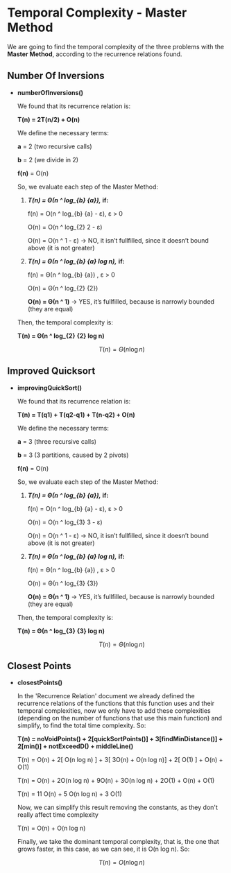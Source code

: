 # Temporal Complexity - Master Method

We are going to find the temporal complexity of the three problems with the **Master Method**, according to the recurrence relations found.

## Number Of Inversions

- **numberOfInversions()**
    
    We found that its recurrence relation is:
    
    **T(n) = 2T(n/2) + O(n)**
    
    We define the necessary terms:
    
    **a** = 2 (two recursive calls)
    
    **b** = 2 (we divide in 2)
    
    **f(n)** = O(n)
    
    So, we evaluate each step of the Master Method:
    
    1. ***T(n) = Θ(n ^ log_{b} {a}),* if:**
        
        f(n) = O(n ^ log_{b} {a} - ε), ε > 0
        
        O(n) = O(n ^ log_{2} 2 - ε)
        
        O(n) = O(n ^ 1 - ε) → NO, it isn’t fullfilled, since it doesn’t bound above (it is not greater)
        
    
    1. ***T(n) = Θ(n ^ log_{b} {a} log n),*** **if:**
        
        f(n) = Θ(n ^ log_{b} {a}) , ε > 0
        
        O(n) = Θ(n ^ log_{2} {2})
        
        **O(n) = Θ(n ^ 1)** → YES, it’s fullfilled, because is narrowly bounded (they are equal)
        
    
    Then, the temporal complexity is:
    
    **T(n) = Θ(n ^ log_{2} {2} log n)**
    
    $$
    T(n) = Θ(n \log n)
    $$
    

## Improved Quicksort

- **improvingQuickSort()**
    
    We found that its recurrence relation is:
    
    **T(n) = T(q1) + T(q2-q1) + T(n-q2) + O(n)**
    
    We define the necessary terms:
    
    **a** = 3 (three recursive calls)
    
    **b** = 3 (3 partitions, caused by 2 pivots)
    
    **f(n)** = O(n)
    
    So, we evaluate each step of the Master Method:
    
    1. ***T(n) = Θ(n ^ log_{b} {a}),* if:**
        
        f(n) = O(n ^ log_{b} {a} - ε), ε > 0
        
        O(n) = O(n ^ log_{3} 3 - ε)
        
        O(n) = O(n ^ 1 - ε) → NO, it isn’t fullfilled, since it doesn’t bound above (it is not greater)
        
    
    1. ***T(n) = Θ(n ^ log_{b} {a} log n),*** **if:**
        
        f(n) = Θ(n ^ log_{b} {a}) , ε > 0
        
        O(n) = Θ(n ^ log_{3} {3})
        
        **O(n) = Θ(n ^ 1)** → YES, it’s fullfilled, because is narrowly bounded (they are equal)
        
    
    Then, the temporal complexity is:
    
    **T(n) = Θ(n ^ log_{3} {3} log n)**
    
    $$
    T(n) = Θ(n \log n)
    $$
    

## Closest Points

- **closestPoints()**
    
    In the 'Recurrence Relation' document we already defined the recurrence relations of the functions that this function uses and their temporal complexities, now we only have to add these complexities (depending on the number of functions that use this main function) and simplify, to find the total time complexity. So:
    
    **T(n) = noVoidPoints() + 2[quickSortPoints()] + 3[findMinDistance()] + 2[min()] + notExceedD() + middleLine()**
    
    T(n) = O(n) + 2[ O(n log n) ] + 3[ 3O(n) + O(n log n)] + 2[ O(1) ] + O(n) + O(1)
    
    T(n) = O(n) + 2O(n log n) + 9O(n) + 3O(n log n) + 2O(1) + O(n) + O(1)
    
    T(n) = 11 O(n) + 5 O(n log n) + 3 O(1)
    
    Now, we can simplify this result removing the constants, as they don't really affect time complexity
    
    T(n) = O(n) + O(n log n)
    
    Finally, we take the dominant temporal complexity, that is, the one that grows faster, in this case, as we can see, it is O(n log n). So:
    
    $$
    T(n) = O(n \log n)
    $$
